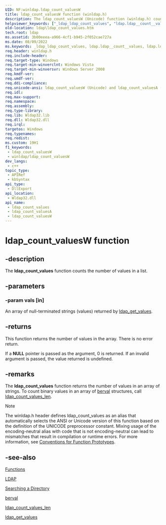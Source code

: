 ```yaml
---
UID: NF:winldap.ldap_count_valuesW
title: ldap_count_valuesW function (winldap.h)
description: The ldap_count_valuesW (Unicode) function (winldap.h) counts the number of values in a list.
helpviewer_keywords: ["_ldap_ldap_count_values", "ldap.ldap__count__values", "ldap.ldap_count_values", "ldap_count_values", "ldap_count_values function [LDAP]", "ldap_count_valuesW", "winldap/ldap_count_values", "winldap/ldap_count_valuesW"]
old-location: ldap\ldap_count_values.htm
tech.root: ldap
ms.assetid: 3b00eeea-a966-4cf1-b945-2f052cae727a
ms.date: 08/09/2022
ms.keywords: _ldap_ldap_count_values, ldap.ldap__count__values, ldap.ldap_count_values, ldap_count_values, ldap_count_values function [LDAP], ldap_count_valuesA, ldap_count_valuesW, winldap/ldap_count_values, winldap/ldap_count_valuesA, winldap/ldap_count_valuesW
req.header: winldap.h
req.include-header: 
req.target-type: Windows
req.target-min-winverclnt: Windows Vista
req.target-min-winversvr: Windows Server 2008
req.kmdf-ver: 
req.umdf-ver: 
req.ddi-compliance: 
req.unicode-ansi: ldap_count_valuesW (Unicode) and ldap_count_valuesA (ANSI)
req.idl: 
req.max-support: 
req.namespace: 
req.assembly: 
req.type-library: 
req.lib: Wldap32.lib
req.dll: Wldap32.dll
req.irql: 
targetos: Windows
req.typenames: 
req.redist: 
ms.custom: 19H1
f1_keywords:
 - ldap_count_valuesW
 - winldap/ldap_count_valuesW
dev_langs:
 - c++
topic_type:
 - APIRef
 - kbSyntax
api_type:
 - DllExport
api_location:
 - Wldap32.dll
api_name:
 - ldap_count_values
 - ldap_count_valuesA
 - ldap_count_valuesW
---
```


# ldap_count_valuesW function


## -description

The <b>ldap_count_values</b> function counts the number of values in a list.

## -parameters

### -param vals [in]

An array of null-terminated strings (values) returned by 
<a href="/previous-versions/windows/desktop/api/winldap/nf-winldap-ldap_get_values">ldap_get_values</a>.

## -returns

This function returns the number of values in the array. There is no error return.

If a <b>NULL</b> pointer is passed as the argument, 0 is returned. If an invalid argument is passed, the value returned is undefined.

## -remarks

The <b>ldap_count_values</b> function returns the number of values in an array of strings. To count binary values in an array of 
<a href="/windows/win32/api/winldap/ns-winldap-ldap_berval">berval</a> structures, call 
<a href="/previous-versions/windows/desktop/api/winldap/nf-winldap-ldap_count_values_len">ldap_count_values_len</a>.





> [!NOTE]
> The winldap.h header defines ldap_count_values as an alias that automatically selects the ANSI or Unicode version of this function based on the definition of the UNICODE preprocessor constant. Mixing usage of the encoding-neutral alias with code that is not encoding-neutral can lead to mismatches that result in compilation or runtime errors. For more information, see [Conventions for Function Prototypes](/windows/win32/intl/conventions-for-function-prototypes).

## -see-also

<a href="/previous-versions/windows/desktop/ldap/functions">Functions</a>



<a href="/previous-versions/windows/desktop/api/winldap/ns-winldap-ldap">LDAP</a>



<a href="/previous-versions/windows/desktop/ldap/searching-a-directory">Searching a Directory</a>



<a href="/windows/win32/api/winldap/ns-winldap-ldap_berval">berval</a>



<a href="/previous-versions/windows/desktop/api/winldap/nf-winldap-ldap_count_values_len">ldap_count_values_len</a>



<a href="/previous-versions/windows/desktop/api/winldap/nf-winldap-ldap_get_values">ldap_get_values</a>

